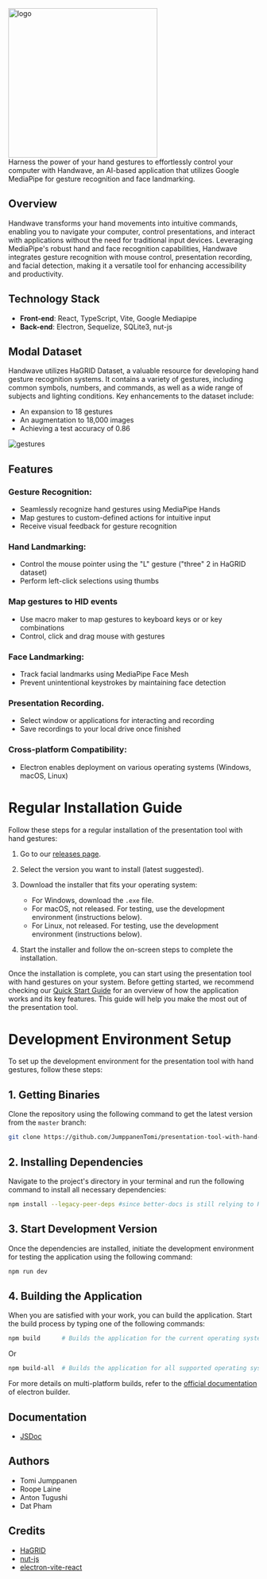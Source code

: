 <div>
<img src="https://raw.githubusercontent.com/JumppanenTomi/presentation-tool-with-hand-gestures/master/src/assets/handwave-logo.svg" alt="logo" width="300"/>
<div>
Harness the power of your hand gestures to effortlessly control your computer with Handwave, an AI-based application that utilizes Google MediaPipe for gesture recognition and face landmarking.

## Overview
Handwave transforms your hand movements into intuitive commands, enabling you to navigate your computer, control presentations, and interact with applications without the need for traditional input devices. Leveraging MediaPipe's robust hand and face recognition capabilities, Handwave integrates gesture recognition with mouse control, presentation recording, and facial detection, making it a versatile tool for enhancing accessibility and productivity.

## Technology Stack
- **Front-end**: React, TypeScript, Vite, Google Mediapipe
- **Back-end**: Electron, Sequelize, SQLite3, nut-js

## Modal Dataset
Handwave utilizes HaGRID Dataset, a valuable resource for developing hand gesture recognition systems. It contains a variety of gestures, including common symbols, numbers, and commands, as well as a wide range of subjects and lighting conditions. Key enhancements to the dataset include:
- An expansion to 18 gestures
- An augmentation to 18,000 images
- Achieving a test accuracy of 0.86
<div>
<img src="https://raw.githubusercontent.com/JumppanenTomi/presentation-tool-with-hand-gestures/master/src/assets/gestures.jpg" alt="gestures"/>
<div>

## Features
### Gesture Recognition:
- Seamlessly recognize hand gestures using MediaPipe Hands
- Map gestures to custom-defined actions for intuitive input
- Receive visual feedback for gesture recognition

### Hand Landmarking:
- Control the mouse pointer using the "L" gesture ("three" 2 in HaGRID dataset)
- Perform left-click selections using thumbs

### Map gestures to HID events
- Use macro maker to map gestures to keyboard keys or or key combinations
- Control, click and drag mouse with gestures 

### Face Landmarking:
- Track facial landmarks using MediaPipe Face Mesh
- Prevent unintentional keystrokes by maintaining face detection

### Presentation Recording.
- Select window or applications for interacting and recording
- Save recordings to your local drive once finished

### Cross-platform Compatibility:
- Electron enables deployment on various operating systems (Windows, macOS, Linux)

# Regular Installation Guide

Follow these steps for a regular installation of the presentation tool with hand gestures:

1. Go to our [releases page](https://github.com/JumppanenTomi/presentation-tool-with-hand-gestures/releases).

2. Select the version you want to install (latest suggested).

3. Download the installer that fits your operating system:
   - For Windows, download the `.exe` file.
   - For macOS, not released. For testing, use the development environment (instructions below).
   - For Linux, not released. For testing, use the development environment (instructions below).


4. Start the installer and follow the on-screen steps to complete the installation.

Once the installation is complete, you can start using the presentation tool with hand gestures on your system. Before getting started, we recommend checking our [Quick Start Guide](https://github.com/JumppanenTomi/presentation-tool-with-hand-gestures/wiki/How-it-Works) for an overview of how the application works and its key features. This guide will help you make the most out of the presentation tool.

# Development Environment Setup

To set up the development environment for the presentation tool with hand gestures, follow these steps:

## 1. Getting Binaries

Clone the repository using the following command to get the latest version from the `master` branch:

```bash
git clone https://github.com/JumppanenTomi/presentation-tool-with-hand-gestures.git
```

## 2. Installing Dependencies

Navigate to the project's directory in your terminal and run the following command to install all necessary dependencies:

```bash
npm install --legacy-peer-deps #since better-docs is still relying to React 17 and some packages on our application needs React 18 we must use --legacy-peer-deps here to bypass errors
```

## 3. Start Development Version

Once the dependencies are installed, initiate the development environment for testing the application using the following command:

```bash
npm run dev
```

## 4. Building the Application

When you are satisfied with your work, you can build the application. Start the build process by typing one of the following commands:

```bash
npm build      # Builds the application for the current operating system and architecture
```

Or

```bash
npm build-all  # Builds the application for all supported operating systems (mac-only command)
```

For more details on multi-platform builds, refer to the [official documentation](https://www.electron.build/multi-platform-build.html) of electron builder.

## Documentation
- [JSDoc](https://presentation-tool-with-hand-gestures.vercel.app/)

## Authors
- Tomi Jumppanen
- Roope Laine
- Anton Tugushi
- Dat Pham

## Credits
- [HaGRID](https://github.com/hukenovs/hagrid)
- [nut-js](https://nut-tree.github.io/apidoc/)
- [electron-vite-react](https://github.com/electron-vite/electron-vite-react)
